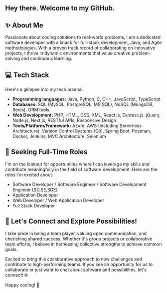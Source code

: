 ## Hey there. Welcome to my GitHub.

## ✨ About Me

Passionate about coding solutions to real-world problems, I am a dedicated software developer with a knack for full-stack development, Java, and Agile methodologies. With a proven track record of collaborating on innovative projects, I thrive in dynamic environments that value creative problem-solving and continuous learning.

## 💻 Tech Stack

Here's a glimpse into my tech arsenal:

- **Programming languages:** Java, Python, C, C++, JavaScript, TypeScript
- **Databases:** SQL (MySQL, PostgreSQL, MS SQL), NoSQL (MongoDB, Redis), ORM tools
- **Web Development:** PHP, HTML, CSS, XML, React.js, Express.js, jQuery, Node.js, Next.js, RESTful APIs, Responsive Design
- **Tools/Platform/Framework:** Azure, AWS (Including Serverless Architecture), Version Control Systems (Git), Spring Boot, Postman, Docker, Jenkins, MVC Architecture, Selenium


## 🚀 Seeking Full-Time Roles

I'm on the lookout for opportunities where I can leverage my skills and contribute meaningfully in the field of software development. Here are the roles I'm excited about:

- Software Developer / Software Engineer / Software Development Engineer [SD,SE,SDE]
- Application Developer
- Web Developer / Web Application Developer
- Full Stack Developer

## 🌈 Let's Connect and Explore Possibilities!

I take pride in being a team player, valuing open communication, and cherishing shared success. Whether it's group projects or collaborative team efforts, I believe in harnessing collective strengths to achieve common goals.

Excited to bring this collaborative approach to new challenges and contribute to high-performing teams. If you see an opportunity for us to collaborate or just want to chat about software and possibilities, let's connect! 🌐

Happy coding! 🚀
